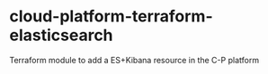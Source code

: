 # cloud-platform-terraform-elasticsearch
Terraform module to add a ES+Kibana resource in the C-P platform
